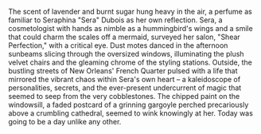 The scent of lavender and burnt sugar hung heavy in the air, a perfume as familiar to Seraphina "Sera" Dubois as her own reflection.  Sera, a cosmetologist with hands as nimble as a hummingbird's wings and a smile that could charm the scales off a mermaid, surveyed her salon, "Shear Perfection," with a critical eye.  Dust motes danced in the afternoon sunbeams slicing through the oversized windows, illuminating the plush velvet chairs and the gleaming chrome of the styling stations. Outside, the bustling streets of New Orleans' French Quarter pulsed with a life that mirrored the vibrant chaos within Sera's own heart – a kaleidoscope of personalities, secrets, and the ever-present undercurrent of magic that seemed to seep from the very cobblestones.  The chipped paint on the windowsill, a faded postcard of a grinning gargoyle perched precariously above a crumbling cathedral, seemed to wink knowingly at her.  Today was going to be a day unlike any other.
